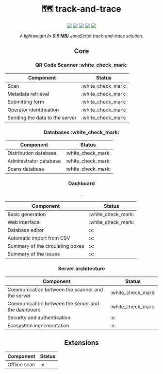 <div align="center">
	<h1>🗺️ track-and-trace</h1>
	<img src="https://img.shields.io/github/license/leogaudin/track-and-trace" />
	<img src="https://api.codeclimate.com/v1/badges/c05f7f6f5c29faaf085a/maintainability.png">
	<img src="https://img.shields.io/static/v1?label=android&message=%3E%205%2E0&color=brightgreen" />
	<img src="https://img.shields.io/static/v1?label=ios&message=%3E%2012%2E4&color=blueviolet" />
	<img src="https://img.shields.io/badge/web%2Fclient%20size-333.84%20KB%20(gzip)-success">
	<p><i>A lightweight <b>(> 0.5 MB)</b> JavaScript track-and-trace solution.</i></p>
	<h2 id="core">Core</h2>
	<h3 id="qr-code-scanner">QR Code Scanner :white_check_mark:</h3>
	<table>
		<thead>
			<tr>
				<th>Component</th>
				<th>Status</th>
			</tr>
		</thead>
		<tbody>
			<tr>
				<td>Scan</td>
				<td>:white_check_mark:</td>
			</tr>
			<tr>
				<td>Metadata retrieval</td>
				<td>:white_check_mark:</td>
			</tr>
			<tr>
				<td>Submitting form</td>
				<td>:white_check_mark:</td>
			</tr>
			<tr>
				<td>Operator identification</td>
				<td>:white_check_mark:</td>
			</tr>
			<tr>
				<td>Sending the data to the server</td>
				<td>:white_check_mark:</td>
			</tr>
		</tbody>
	</table>
	<h3 id="databases">Databases :white_check_mark:</h3>
	<table>
		<thead>
			<tr>
				<th>Component</th>
				<th>Status</th>
			</tr>
		</thead>
		<tbody>
			<tr>
				<td>Distribution database</td>
				<td>:white_check_mark:</td>
			</tr>
			<tr>
				<td>Administrator database</td>
				<td>:white_check_mark:</td>
			</tr>
			<tr>
				<td>Scans database</td>
				<td>:white_check_mark:</td>
			</tr>
		</tbody>
	</table>
	<h3 id="dashboard">Dashboard</h3>
	<table>
		<thead>
			<tr>
				<th>Component</th>
				<th>Status</th>
			</tr>
		</thead>
		<tbody>
			<tr>
				<td>Basic generation</td>
				<td>:white_check_mark:</td>
			</tr>
			<tr>
				<td>Web interface</td>
				<td>:white_check_mark:</td>
			</tr>
			<tr>
				<td>Database editor</td>
				<td>:x:</td>
			</tr>
			<tr>
				<td>Automatic import from CSV</td>.
				<td>:x:</td>
			</tr>
			<tr>
				<td>Summary of the circulating boxes</td>
				<td>:x:</td>
			</tr>
			<tr>
				<td>Summary of the issues</td>
				<td>:x:</td>
			</tr>
		</tbody>
	</table>
	<h3 id="server-architecture">Server architecture</h3>
	<table>
		<thead>
			<tr>
				<th>Component</th>
				<th>Status</th>
			</tr>
		</thead>
		<tbody>
			<tr>
				<td>Communication between the scanner and the server</td>
				<td>:white_check_mark:</td>
			</tr>
			<tr>
				<td>Communication between the server and the dashboard</td>
				<td>:white_check_mark:</td>
			</tr>
			<tr>
				<td>Security and authentication</td>
				<td>:x:</td>
			</tr>
			<tr>
				<td>Ecosystem implementation</td>
				<td>:x:</td>
			</tr>
		</tbody>
	</table>
	<h2 id="extensions">Extensions</h2>
	<table>
		<thead>
			<tr>
				<th>Component</th>
				<th>Status</th>
			</tr>
		</thead>
		<tbody>
			<tr>
				<td>Offline scan</td>
				<td>:x:</td>
			</tr>
		</tbody>
	</table>
</div>
